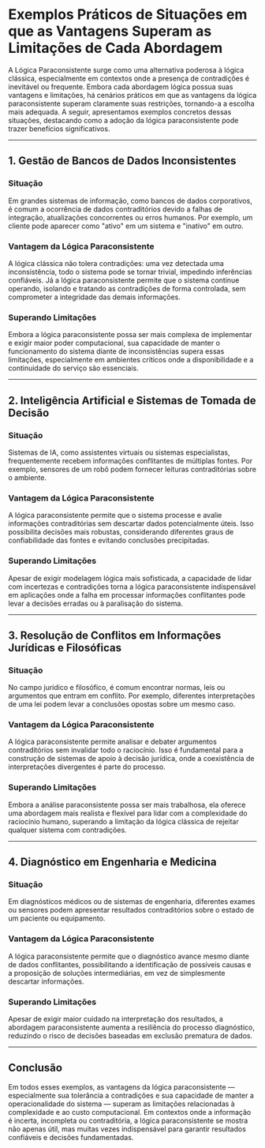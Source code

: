 
# Exemplos Práticos de Situações em que as Vantagens Superam as Limitações de Cada Abordagem

A Lógica Paraconsistente surge como uma alternativa poderosa à lógica clássica, especialmente em contextos onde a presença de contradições é inevitável ou frequente. Embora cada abordagem lógica possua suas vantagens e limitações, há cenários práticos em que as vantagens da lógica paraconsistente superam claramente suas restrições, tornando-a a escolha mais adequada. A seguir, apresentamos exemplos concretos dessas situações, destacando como a adoção da lógica paraconsistente pode trazer benefícios significativos.

---

## 1. **Gestão de Bancos de Dados Inconsistentes**

### **Situação**
Em grandes sistemas de informação, como bancos de dados corporativos, é comum a ocorrência de dados contraditórios devido a falhas de integração, atualizações concorrentes ou erros humanos. Por exemplo, um cliente pode aparecer como "ativo" em um sistema e "inativo" em outro.

### **Vantagem da Lógica Paraconsistente**
A lógica clássica não tolera contradições: uma vez detectada uma inconsistência, todo o sistema pode se tornar trivial, impedindo inferências confiáveis. Já a lógica paraconsistente permite que o sistema continue operando, isolando e tratando as contradições de forma controlada, sem comprometer a integridade das demais informações.

### **Superando Limitações**
Embora a lógica paraconsistente possa ser mais complexa de implementar e exigir maior poder computacional, sua capacidade de manter o funcionamento do sistema diante de inconsistências supera essas limitações, especialmente em ambientes críticos onde a disponibilidade e a continuidade do serviço são essenciais.

---

## 2. **Inteligência Artificial e Sistemas de Tomada de Decisão**

### **Situação**
Sistemas de IA, como assistentes virtuais ou sistemas especialistas, frequentemente recebem informações conflitantes de múltiplas fontes. Por exemplo, sensores de um robô podem fornecer leituras contraditórias sobre o ambiente.

### **Vantagem da Lógica Paraconsistente**
A lógica paraconsistente permite que o sistema processe e avalie informações contraditórias sem descartar dados potencialmente úteis. Isso possibilita decisões mais robustas, considerando diferentes graus de confiabilidade das fontes e evitando conclusões precipitadas.

### **Superando Limitações**
Apesar de exigir modelagem lógica mais sofisticada, a capacidade de lidar com incertezas e contradições torna a lógica paraconsistente indispensável em aplicações onde a falha em processar informações conflitantes pode levar a decisões erradas ou à paralisação do sistema.

---

## 3. **Resolução de Conflitos em Informações Jurídicas e Filosóficas**

### **Situação**
No campo jurídico e filosófico, é comum encontrar normas, leis ou argumentos que entram em conflito. Por exemplo, diferentes interpretações de uma lei podem levar a conclusões opostas sobre um mesmo caso.

### **Vantagem da Lógica Paraconsistente**
A lógica paraconsistente permite analisar e debater argumentos contraditórios sem invalidar todo o raciocínio. Isso é fundamental para a construção de sistemas de apoio à decisão jurídica, onde a coexistência de interpretações divergentes é parte do processo.

### **Superando Limitações**
Embora a análise paraconsistente possa ser mais trabalhosa, ela oferece uma abordagem mais realista e flexível para lidar com a complexidade do raciocínio humano, superando a limitação da lógica clássica de rejeitar qualquer sistema com contradições.

---

## 4. **Diagnóstico em Engenharia e Medicina**

### **Situação**
Em diagnósticos médicos ou de sistemas de engenharia, diferentes exames ou sensores podem apresentar resultados contraditórios sobre o estado de um paciente ou equipamento.

### **Vantagem da Lógica Paraconsistente**
A lógica paraconsistente permite que o diagnóstico avance mesmo diante de dados conflitantes, possibilitando a identificação de possíveis causas e a proposição de soluções intermediárias, em vez de simplesmente descartar informações.

### **Superando Limitações**
Apesar de exigir maior cuidado na interpretação dos resultados, a abordagem paraconsistente aumenta a resiliência do processo diagnóstico, reduzindo o risco de decisões baseadas em exclusão prematura de dados.

---

## **Conclusão**

Em todos esses exemplos, as vantagens da lógica paraconsistente — especialmente sua tolerância a contradições e sua capacidade de manter a operacionalidade do sistema — superam as limitações relacionadas à complexidade e ao custo computacional. Em contextos onde a informação é incerta, incompleta ou contraditória, a lógica paraconsistente se mostra não apenas útil, mas muitas vezes indispensável para garantir resultados confiáveis e decisões fundamentadas.
```
